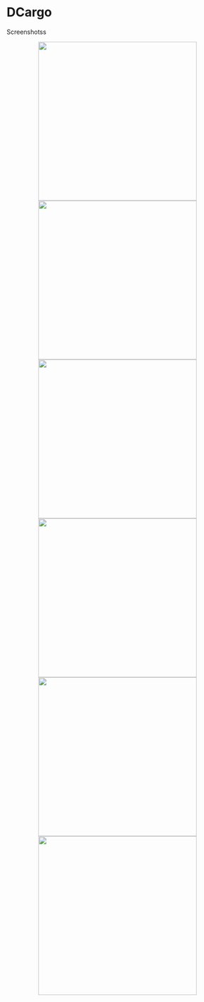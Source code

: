 # DCargo
Screenshotss

<div align="center">
    <img src=https://github.com/onurkrkm/DCargo/blob/master/1642280006264.jpg width="360"</img> 
</div>
<div align="center">
    <img src=https://github.com/onurkrkm/DCargo/blob/master/1642280006248.jpg width="360"</img> 
</div>
<div align="center">
    <img src=https://github.com/onurkrkm/DCargo/blob/master/1642280006252.jpg width="360"</img> 
</div>
<div align="center">
    <img src=https://github.com/onurkrkm/DCargo/blob/master/1642280006223.jpg width="360"</img> 
</div>
<div align="center">
    <img src=https://github.com/onurkrkm/DCargo/blob/master/1642280006261.jpg width="360"</img> 
</div>
<div align="center">
    <img src=https://github.com/onurkrkm/DCargo/blob/master/1642280006241.jpg width="360"</img> 
</div>
